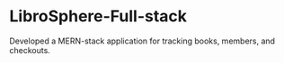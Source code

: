 # LibroSphere-Full-stack
Developed a MERN-stack application for tracking books, members, and checkouts.
